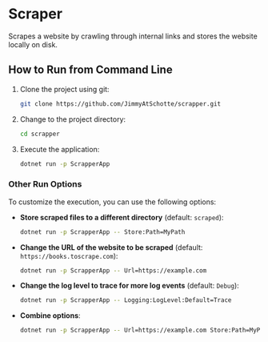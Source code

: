 # Scraper

Scrapes a website by crawling through internal links and stores the website locally on disk.

## How to Run from Command Line

1. Clone the project using git:
   ```bash
   git clone https://github.com/JimmyAtSchotte/scrapper.git
   ```
2. Change to the project directory:
   ```bash
   cd scrapper
   ```
3. Execute the application:
   ```bash
   dotnet run -p ScrapperApp
   ```

### Other Run Options

To customize the execution, you can use the following options:

- **Store scraped files to a different directory** (default: `scraped`):
  ```bash
  dotnet run -p ScrapperApp -- Store:Path=MyPath
  ```

- **Change the URL of the website to be scraped** (default: `https://books.toscrape.com`):
  ```bash
  dotnet run -p ScrapperApp -- Url=https://example.com
  ```

- **Change the log level to trace for more log events** (default: `Debug`):
  ```bash
  dotnet run -p ScrapperApp -- Logging:LogLevel:Default=Trace  
  ```

- **Combine options**:
  ```bash
  dotnet run -p ScrapperApp -- Url=https://example.com Store:Path=MyPath
  ```

